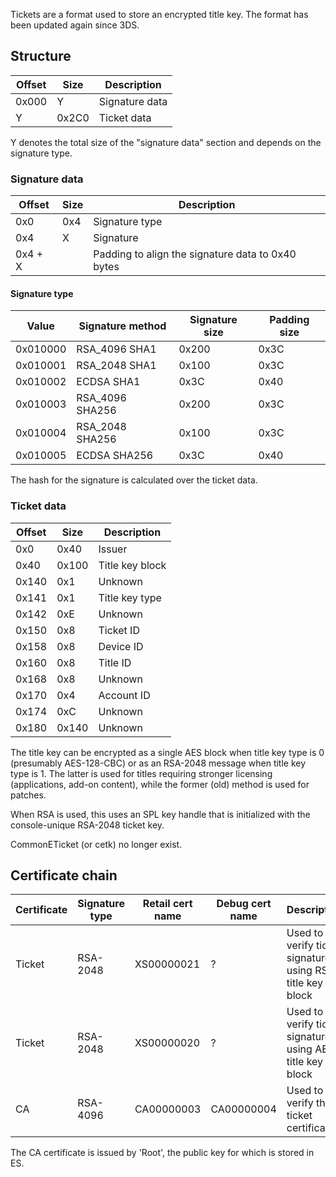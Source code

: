 Tickets are a format used to store an encrypted title key. The format
has been updated again since 3DS.

## Structure

| Offset | Size  | Description    |
| ------ | ----- | -------------- |
| 0x000  | Y     | Signature data |
| Y      | 0x2C0 | Ticket data    |

Y denotes the total size of the "signature data" section and depends on
the signature type.

### Signature data

| Offset  | Size | Description                                       |
| ------- | ---- | ------------------------------------------------- |
| 0x0     | 0x4  | Signature type                                    |
| 0x4     | X    | Signature                                         |
| 0x4 + X |      | Padding to align the signature data to 0x40 bytes |

#### Signature type

| Value    | Signature method | Signature size | Padding size |
| -------- | ---------------- | -------------- | ------------ |
| 0x010000 | RSA\_4096 SHA1   | 0x200          | 0x3C         |
| 0x010001 | RSA\_2048 SHA1   | 0x100          | 0x3C         |
| 0x010002 | ECDSA SHA1       | 0x3C           | 0x40         |
| 0x010003 | RSA\_4096 SHA256 | 0x200          | 0x3C         |
| 0x010004 | RSA\_2048 SHA256 | 0x100          | 0x3C         |
| 0x010005 | ECDSA SHA256     | 0x3C           | 0x40         |

The hash for the signature is calculated over the ticket data.

### Ticket data

| Offset | Size  | Description     |
| ------ | ----- | --------------- |
| 0x0    | 0x40  | Issuer          |
| 0x40   | 0x100 | Title key block |
| 0x140  | 0x1   | Unknown         |
| 0x141  | 0x1   | Title key type  |
| 0x142  | 0xE   | Unknown         |
| 0x150  | 0x8   | Ticket ID       |
| 0x158  | 0x8   | Device ID       |
| 0x160  | 0x8   | Title ID        |
| 0x168  | 0x8   | Unknown         |
| 0x170  | 0x4   | Account ID      |
| 0x174  | 0xC   | Unknown         |
| 0x180  | 0x140 | Unknown         |

The title key can be encrypted as a single AES block when title key type
is 0 (presumably AES-128-CBC) or as an RSA-2048 message when title key
type is 1. The latter is used for titles requiring stronger licensing
(applications, add-on content), while the former (old) method is used
for patches.

When RSA is used, this uses an SPL key handle that is initialized with
the console-unique RSA-2048 ticket key.

CommonETicket (or cetk) no longer
exist.

## Certificate chain

| Certificate | Signature type | Retail cert name | Debug cert name | Description                                                |
| ----------- | -------------- | ---------------- | --------------- | ---------------------------------------------------------- |
| Ticket      | RSA-2048       | XS00000021       | ?               | Used to verify ticket signatures using RSA title key block |
| Ticket      | RSA-2048       | XS00000020       | ?               | Used to verify ticket signatures using AES title key block |
| CA          | RSA-4096       | CA00000003       | CA00000004      | Used to verify the ticket certificate                      |

The CA certificate is issued by 'Root', the public key for which is
stored in ES.
